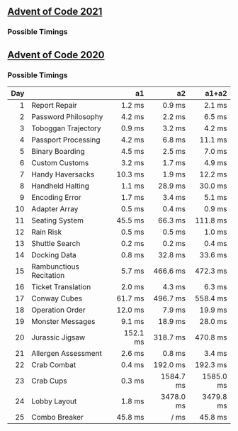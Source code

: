 ## [Advent of Code 2021](https://adventofcode.com/2021/)

### Possible Timings

## [Advent of Code 2020](https://adventofcode.com/2020/)

### Possible Timings
| Day | | a1 | a2 | a1+a2 |
| ---: | :--- | ---: | ---: | ---: |
| 1 | Report Repair | 1.2 ms | 0.9 ms | 2.1 ms |
| 2 | Password Philosophy | 4.2 ms | 2.2 ms | 6.5 ms |
| 3 | Toboggan Trajectory | 0.9 ms | 3.2 ms | 4.2 ms |
| 4 | Passport Processing | 4.2 ms | 6.8 ms | 11.1 ms |
| 5 | Binary Boarding | 4.5 ms | 2.5 ms | 7.0 ms |
| 6 | Custom Customs | 3.2 ms | 1.7 ms | 4.9 ms |
| 7 | Handy Haversacks | 10.3 ms | 1.9 ms | 12.2 ms |
| 8 | Handheld Halting | 1.1 ms | 28.9 ms | 30.0 ms |
| 9 | Encoding Error | 1.7 ms | 3.4 ms | 5.1 ms |
| 10 | Adapter Array | 0.5 ms | 0.4 ms | 0.9 ms |
| 11 | Seating System | 45.5 ms | 66.3 ms | 111.8 ms |
| 12 | Rain Risk | 0.5 ms | 0.5 ms | 1.0 ms |
| 13 | Shuttle Search | 0.2 ms | 0.2 ms | 0.4 ms |
| 14 | Docking Data | 0.8 ms | 32.8 ms | 33.6 ms |
| 15 | Rambunctious Recitation | 5.7 ms | 466.6 ms | 472.3 ms |
| 16 | Ticket Translation | 2.0 ms | 4.3 ms | 6.3 ms |
| 17 | Conway Cubes | 61.7 ms | 496.7 ms | 558.4 ms |
| 18 | Operation Order | 12.0 ms | 7.9 ms | 19.9 ms |
| 19 | Monster Messages | 9.1 ms | 18.9 ms | 28.0 ms |
| 20 | Jurassic Jigsaw | 152.1 ms | 318.7 ms | 470.8 ms |
| 21 | Allergen Assessment | 2.6 ms | 0.8 ms | 3.4 ms |
| 22 | Crab Combat | 0.4 ms | 192.0 ms | 192.3 ms |
| 23 | Crab Cups | 0.3 ms | 1584.7 ms | 1585.0 ms |
| 24 | Lobby Layout | 1.8 ms | 3478.0 ms | 3479.8 ms |
| 25 | Combo Breaker | 45.8 ms | / ms | 45.8 ms |
